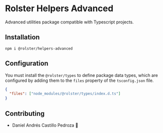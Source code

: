 # Rolster Helpers Advanced

Advanced utilities package compatible with Typescript projects.

## Installation

```
npm i @rolster/helpers-advanced
```

## Configuration

You must install the `@rolster/types` to define package data types, which are configured by adding them to the `files` property of the `tsconfig.json` file.

```json
{
  "files": ["node_modules/@rolster/types/index.d.ts"]
}
```

## Contributing

- Daniel Andrés Castillo Pedroza :rocket:
